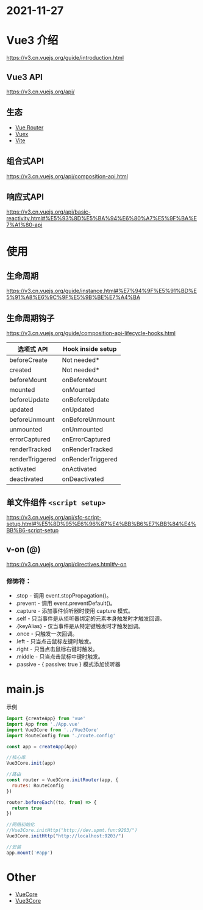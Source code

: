 # 2021-11-27

# Vue3 介绍

https://v3.cn.vuejs.org/guide/introduction.html

## Vue3 API

https://v3.cn.vuejs.org/api/

## 生态

- [Vue Router](https://next.router.vuejs.org/zh/introduction.html)
- [Vuex](https://next.vuex.vuejs.org/zh/index.html)
- [Vite](https://cn.vitejs.dev/guide/)

## 组合式API

https://v3.cn.vuejs.org/api/composition-api.html

## 响应式API

https://v3.cn.vuejs.org/api/basic-reactivity.html#%E5%93%8D%E5%BA%94%E6%80%A7%E5%9F%BA%E7%A1%80-api

# 使用

## 生命周期

https://v3.cn.vuejs.org/guide/instance.html#%E7%94%9F%E5%91%BD%E5%91%A8%E6%9C%9F%E5%9B%BE%E7%A4%BA

## 生命周期钩子

https://v3.cn.vuejs.org/guide/composition-api-lifecycle-hooks.html

选项式 API|Hook inside setup
---|---
beforeCreate|Not needed*
created|Not needed*
beforeMount|onBeforeMount
mounted|onMounted
beforeUpdate|onBeforeUpdate
updated|onUpdated
beforeUnmount|onBeforeUnmount
unmounted|onUnmounted
errorCaptured|onErrorCaptured
renderTracked|onRenderTracked
renderTriggered|onRenderTriggered
activated|onActivated
deactivated|onDeactivated


## 单文件组件 `<script setup>`

https://v3.cn.vuejs.org/api/sfc-script-setup.html#%E5%8D%95%E6%96%87%E4%BB%B6%E7%BB%84%E4%BB%B6-script-setup

## v-on (@)

https://v3.cn.vuejs.org/api/directives.html#v-on

### 修饰符：

- .stop - 调用 event.stopPropagation()。
- .prevent - 调用 event.preventDefault()。
- .capture - 添加事件侦听器时使用 capture 模式。
- .self - 只当事件是从侦听器绑定的元素本身触发时才触发回调。
- .{keyAlias} - 仅当事件是从特定键触发时才触发回调。
- .once - 只触发一次回调。
- .left - 只当点击鼠标左键时触发。
- .right - 只当点击鼠标右键时触发。
- .middle - 只当点击鼠标中键时触发。
- .passive - { passive: true } 模式添加侦听器


# main.js

示例

```js
import {createApp} from 'vue'
import App from './App.vue'
import Vue3Core from '../Vue3Core'
import RouteConfig from './route.config'

const app = createApp(App)

//核心库
Vue3Core.init(app)

//路由
const router = Vue3Core.initRouter(app, {
  routes: RouteConfig
})

router.beforeEach((to, from) => {
  return true
})

//网络初始化
//Vue3Core.initHttp("http://dev.spmt.fun:9203/")
Vue3Core.initHttp("http://localhost:9203/")

//安装
app.mount('#app')

```

# Other

- [VueCore](https://github.com/angcyo/VueCore)
- [Vue3Core](https://github.com/angcyo/Vue3Core)

